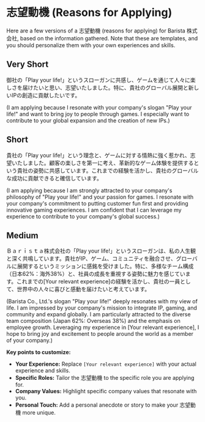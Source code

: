 # 志望動機 (Reasons for Applying)

Here are a few versions of a 志望動機 (reasons for applying) for Barista 株式会社, based on the information gathered. Note that these are templates, and you should personalize them with your own experiences and skills.

## Very Short

御社の「Play your life!」というスローガンに共感し、ゲームを通じて人々に楽しさを届けたいと思い、志望いたしました。特に、貴社のグローバル展開と新しいIPの創造に貢献したいです。

(I am applying because I resonate with your company's slogan "Play your life!" and want to bring joy to people through games. I especially want to contribute to your global expansion and the creation of new IPs.)

## Short

貴社の「Play your life!」という理念と、ゲームに対する情熱に強く惹かれ、志望いたしました。顧客の楽しさを第一に考え、革新的なゲーム体験を提供するという貴社の姿勢に共感しています。これまでの経験を活かし、貴社のグローバルな成功に貢献できると確信しています。

(I am applying because I am strongly attracted to your company's philosophy of "Play your life!" and your passion for games. I resonate with your company's commitment to putting customer fun first and providing innovative gaming experiences. I am confident that I can leverage my experience to contribute to your company's global success.)

## Medium

Ｂａｒｉｓｔａ株式会社の「Play your life!」というスローガンは、私の人生観と深く共鳴しています。貴社がIP、ゲーム、コミュニティを融合させ、グローバルに展開するというミッションに感銘を受けました。特に、多様なチーム構成（日本62%：海外38%）と、社員の成長を重視する姿勢に魅力を感じています。これまでの[Your relevant experience]の経験を活かし、貴社の一員として、世界中の人々に喜びと感動を届けたいと考えています。

(Barista Co., Ltd.'s slogan "Play your life!" deeply resonates with my view of life. I am impressed by your company's mission to integrate IP, gaming, and community and expand globally. I am particularly attracted to the diverse team composition (Japan 62%: Overseas 38%) and the emphasis on employee growth. Leveraging my experience in [Your relevant experience], I hope to bring joy and excitement to people around the world as a member of your company.)

**Key points to customize:**

*   **Your Experience:** Replace `[Your relevant experience]` with your actual experience and skills.
*   **Specific Roles:** Tailor the 志望動機 to the specific role you are applying for.
*   **Company Values:** Highlight specific company values that resonate with you.
*   **Personal Touch:** Add a personal anecdote or story to make your 志望動機 more unique.

